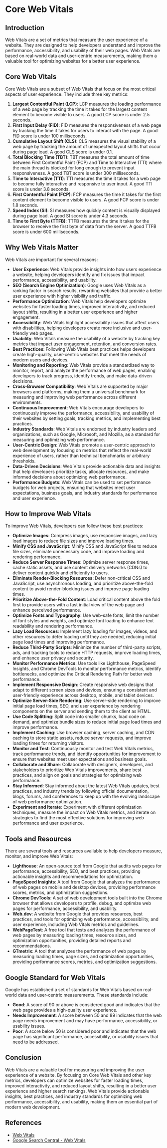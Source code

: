 # Core Web Vitals 

## Introduction

Web Vitals are a set of metrics that measure the user experience of a website. They are designed to help developers understand and improve the performance, accessibility, and usability of their web pages. Web Vitals are based on real-world data and user-centric measurements, making them a valuable tool for optimizing websites for a better user experience.

## Core Web Vitals

Core Web Vitals are a subset of Web Vitals that focus on the most critical aspects of user experience. They include three key metrics:

1. **Largest Contentful Paint (LCP)**: LCP measures the loading performance of a web page by tracking the time it takes for the largest content element to become visible to users. A good LCP score is under 2.5 seconds.
2. **First Input Delay (FID)**: FID measures the responsiveness of a web page by tracking the time it takes for users to interact with the page. A good FID score is under 100 milliseconds.
3. **Cumulative Layout Shift (CLS)**: CLS measures the visual stability of a web page by tracking the amount of unexpected layout shifts that occur during page load. A good CLS score is under 0.1.
4. **Total Blocking Time (TBT)**: TBT measures the total amount of time between First Contentful Paint (FCP) and Time to Interactive (TTI) where the main thread is blocked for long enough to prevent input responsiveness. A good TBT score is under 300 milliseconds.
5. **Time to Interactive (TTI)**: TTI measures the time it takes for a web page to become fully interactive and responsive to user input. A good TTI score is under 3.8 seconds.
6. **First Contentful Paint (FCP)**: FCP measures the time it takes for the first content element to become visible to users. A good FCP score is under 1.8 seconds.
7. **Speed Index (SI)**: SI measures how quickly content is visually displayed during page load. A good SI score is under 4.3 seconds.
8. **Time to First Byte (TTFB)**: TTFB measures the time it takes for the browser to receive the first byte of data from the server. A good TTFB score is under 600 milliseconds.

## Why Web Vitals Matter

Web Vitals are important for several reasons:

- **User Experience**: Web Vitals provide insights into how users experience a website, helping developers identify and fix issues that impact performance, accessibility, and usability.
- **SEO (Search Engine Optimization)**: Google uses Web Vitals as a ranking factor in search results, rewarding websites that provide a better user experience with higher visibility and traffic.
- **Performance Optimization**: Web Vitals help developers optimize websites for faster loading times, improved interactivity, and reduced layout shifts, resulting in a better user experience and higher engagement.
- **Accessibility**: Web Vitals highlight accessibility issues that affect users with disabilities, helping developers create more inclusive and user-friendly web pages.
- **Usability**: Web Vitals measure the usability of a website by tracking key metrics that impact user engagement, retention, and conversion rates.
- **Best Practices**: Following Web Vitals best practices helps developers create high-quality, user-centric websites that meet the needs of modern users and devices.
- **Monitoring and Reporting**: Web Vitals provide a standardized way to monitor, report, and analyze the performance of web pages, enabling developers to track progress, identify trends, and make data-driven decisions.
- **Cross-Browser Compatibility**: Web Vitals are supported by major browsers and platforms, making them a universal benchmark for measuring and improving web performance across different environments.
- **Continuous Improvement**: Web Vitals encourage developers to continuously improve the performance, accessibility, and usability of their websites by setting goals, tracking metrics, and implementing best practices.
- **Industry Standards**: Web Vitals are endorsed by industry leaders and organizations, such as Google, Microsoft, and Mozilla, as a standard for measuring and optimizing web performance.
- **User-Centric Design**: Web Vitals promote a user-centric approach to web development by focusing on metrics that reflect the real-world experience of users, rather than technical benchmarks or arbitrary thresholds.
- **Data-Driven Decisions**: Web Vitals provide actionable data and insights that help developers prioritize tasks, allocate resources, and make informed decisions about optimizing web performance.
- **Performance Budgets**: Web Vitals can be used to set performance budgets for web projects, ensuring that websites meet user expectations, business goals, and industry standards for performance and user experience.


## How to Improve Web Vitals

To improve Web Vitals, developers can follow these best practices:

- **Optimize Images**: Compress images, use responsive images, and lazy load images to reduce file sizes and improve loading times.
- **Minify CSS and JavaScript**: Minify CSS and JavaScript files to reduce file sizes, eliminate unnecessary code, and improve loading and rendering performance.
- **Reduce Server Response Times**: Optimize server response times, cache static assets, and use content delivery networks (CDNs) to deliver content quickly and efficiently to users.
- **Eliminate Render-Blocking Resources**: Defer non-critical CSS and JavaScript, use asynchronous loading, and prioritize above-the-fold content to avoid render-blocking issues and improve page loading times.
- **Prioritize Above-the-Fold Content**: Load critical content above the fold first to provide users with a fast initial view of the web page and enhance perceived performance.
- **Optimize Fonts and Typography**: Use web-safe fonts, limit the number of font styles and weights, and optimize font loading to enhance text readability and rendering performance.
- **Lazy Load Resources**: Implement lazy loading for images, videos, and other resources to defer loading until they are needed, reducing initial page load times and improving performance.
- **Reduce Third-Party Scripts**: Minimize the number of third-party scripts, ads, and tracking tools to reduce HTTP requests, improve loading times, and enhance user privacy and security.
- **Monitor Performance Metrics**: Use tools like Lighthouse, PageSpeed Insights, and Chrome DevTools to monitor performance metrics, identify bottlenecks, and optimize the Critical Rendering Path for better web performance.
- **Implement Responsive Design**: Create responsive web designs that adapt to different screen sizes and devices, ensuring a consistent and user-friendly experience across desktop, mobile, and tablet devices.
- **Optimize Server-Side Rendering**: Use server-side rendering to improve initial page load times, SEO, and user experience by rendering components on the server and sending them to the client as HTML.
- **Use Code Splitting**: Split code into smaller chunks, load code on demand, and optimize bundle sizes to reduce initial page load times and improve performance.
- **Implement Caching**: Use browser caching, server caching, and CDN caching to store static assets, reduce server requests, and improve loading times for returning visitors.
- **Monitor and Test**: Continuously monitor and test Web Vitals metrics, track performance trends, and identify opportunities for improvement to ensure that websites meet user expectations and business goals.
- **Collaborate and Share**: Collaborate with designers, developers, and stakeholders to prioritize Web Vitals improvements, share best practices, and align on goals and strategies for optimizing web performance.
- **Stay Informed**: Stay informed about the latest Web Vitals updates, best practices, and industry trends by following official documentation, blogs, forums, and conferences to keep up with the evolving landscape of web performance optimization.
- **Experiment and Iterate**: Experiment with different optimization techniques, measure the impact on Web Vitals metrics, and iterate on strategies to find the most effective solutions for improving web performance and user experience.

## Tools and Resources

There are several tools and resources available to help developers measure, monitor, and improve Web Vitals:

- **Lighthouse**: An open-source tool from Google that audits web pages for performance, accessibility, SEO, and best practices, providing actionable insights and recommendations for optimization.
- **PageSpeed Insights**: A tool from Google that analyzes the performance of web pages on mobile and desktop devices, providing performance scores, metrics, and optimization suggestions.
- **Chrome DevTools**: A set of web development tools built into the Chrome browser that allows developers to profile, debug, and optimize web pages for performance, accessibility, and usability.
- **Web.dev**: A website from Google that provides resources, best practices, and tools for optimizing web performance, accessibility, and user experience, including Web Vitals metrics and guidelines.
- **WebPageTest**: A free tool that tests and analyzes the performance of web pages by measuring loading times, resource sizes, and optimization opportunities, providing detailed reports and recommendations.
- **GTmetrix**: A tool that analyzes the performance of web pages by measuring loading times, page sizes, and optimization opportunities, providing performance scores, metrics, and optimization suggestions.

## Google Standard for Web Vitals

Google has established a set of standards for Web Vitals based on real-world data and user-centric measurements. These standards include:

- **Good**: A score of 90 or above is considered good and indicates that the web page provides a high-quality user experience.
- **Needs Improvement**: A score between 50 and 89 indicates that the web page needs improvement and may have performance, accessibility, or usability issues.
- **Poor**: A score below 50 is considered poor and indicates that the web page has significant performance, accessibility, or usability issues that need to be addressed.

## Conclusion

Web Vitals are a valuable tool for measuring and improving the user experience of a website. By focusing on Core Web Vitals and other key metrics, developers can optimize websites for faster loading times, improved interactivity, and reduced layout shifts, resulting in a better user experience and higher search rankings. Web Vitals provide actionable insights, best practices, and industry standards for optimizing web performance, accessibility, and usability, making them an essential part of modern web development.

## References

- [Web Vitals](https://web.dev/vitals/)
- [Google Search Central - Web Vitals](https://developers.google.com/search/docs/advanced/vitals/)

